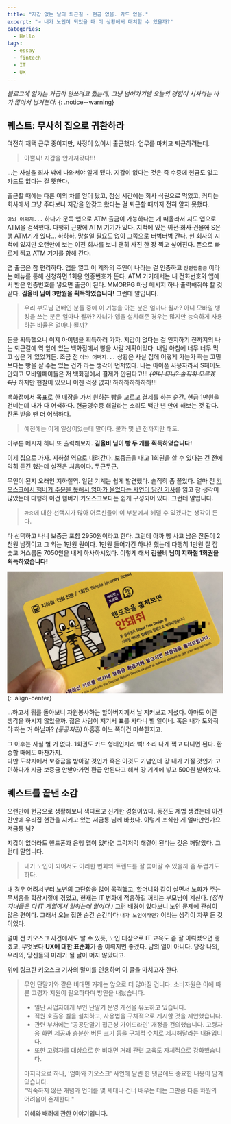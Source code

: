 ```yaml
---
title: "지갑 없는 날의 퇴근길 - 현금 없음. 카드 없음."
excerpt: "> 내가 노인이 되었을 때 이 상황에서 대처할 수 있을까?"
categories:
  - Hello
tags:
  - essay
  - fintech
  - IT
  - UX
---
```


_블로그에 일기는 가급적 안쓰려고 했는데, 그냥 넘어가기엔 오늘의 경험이 시사하는 바가 많아서 남겨본다._
{: .notice--warning}

## 퀘스트: 무사히 집으로 귀환하라

여전히 재택 근무 중이지만, 사정이 있어서 출근했다. 업무를 마치고 퇴근하려는데.

> 아뿔싸! 지갑을 안가져왔다!!!

...는 사실을 회사 밖에 나와서야 알게 됐다. 지갑이 없다는 것은 즉 수중에 현금도 없고 카드도 없다는 걸 뜻한다.

출근할 때에는 다른 이의 차를 얻어 탔고, 점심 시간에는 회사 식권으로 먹었고, 커피는 회사에서 그냥 주다보니 지갑을 안갖고 왔다는 걸 퇴근할 때까지 전혀 알지 못했다.

`아놔 어쩌지...` 하다가 문득 앱으로 ATM 출금이 가능하다는 게 떠올라서 지도 앱으로 ATM을 검색했다. 다행히 근방에 ATM 기기가 있다. 지척에 있는 <strike>이전 회사 건물에</strike> S은행 ATM기가 있다... 하하하. 망설일 필요도 없이 그쪽으로 터벅터벅 간다. 현 회사의 지척에 있지만 오랜만에 보는 이전 회사를 보니 괜히 사진 한 장 찍고 싶어진다. 폰으로 빠르게 찍고 ATM 기기를 향해 간다.

앱 출금은 참 편리하다. 앱을 열고 이 계좌의 주인이 나라는 걸 인증하고 `간편앱출금` 이라는 메뉴를 통해 신청하면 1회용 인증번호가 뜬다. ATM 기기에서는 내 전화번호와 앱에서 받은 인증번호를 넣으면 출금이 된다. MMORPG 마냥 메시지 하나 출력해줘야 할 것 같다. **김올비 님이 3만원을 획득하였습니다!** 그런데 말입니다.

> 우리 부모님 연배인 분들 중에 이 기능을 아는 분은 얼마나 될까? 아니 모바일 뱅킹을 쓰는 분은 얼마나 될까? 자녀가 앱을 설치해준 경우는 많지만 능숙하게 사용하는 비율은 얼마나 될까?

돈을 획득했으니 이제 아이템을 획득하러 가자. 지갑이 없다는 걸 인지하기 전까지의 나는 퇴근길에 역 앞에 있는 백화점에서 빵을 사갈 계획이었다. 내일 아침에 너무 너무 먹고 싶은 게 있었거든. 조금 전 `아놔 어쩌지...` 상황은 사실 집에 어떻게 가는가 하는 고민보다는 빵을 살 수는 있는 건가 라는 생각이 먼저였다. 나는 아이폰 사용자라서 S페이도 안되고 모바일페이들은 저 백화점에서 결제가 안된다고!!! _<strike>(아니 되나? 솔직히 모르겠다.)</strike>_ 하지만 현찰이 있으니 이젠 걱정 없지! 하하하하하하하!!!

백화점에서 목표로 한 매장을 가서 원하는 빵을 고르고 결제를 하는 순간. 현금 1만원을 건네는데 내가 다 어색하다. 현금영수증 해달라는 소리도 백만 년 만에 해보는 것 같다. 잔돈 받을 땐 더 어색하다.

> 예전에는 이게 일상이었는데 말이다. 불과 몇 년 전까지만 해도.

아무튼 메시지 하나 또 출력해보자. **김올비 님이 빵 두 개를 획득하였습니다!**

이제 집으로 가자. 지하철 역으로 내려간다. 보증금을 내고 1회권을 살 수 있다는 건 전에 익히 듣긴 했는데 실전은 처음이다. 두근두근.

무인이 된지 오래인 지하철역. 일단 기계는 쉽게 발견했다. 솔직히 좀 쫄았다. 얼마 전 [키오스크에서 햄버거 주문을 못해서 엄마가 울었다는 사연이 담긴 기사](https://news.v.daum.net/v/20210312104414403)를 읽고 참 생각이 많았는데 다행히 이건 햄버거 키오스크보다는 쉽게 구성되어 있다. 그런데 말입니다.

> `환승`에 대한 선택지가 많아 어르신들이 이 부분에서 헤맬 수 있겠다는 생각이 든다.

다 선택하고 나니 보증금 포함 2950원이라고 한다. 그런데 아까 빵 사고 남은 잔돈이 2천원 남짓이고 그 외는 1만원 권이다. 1만원 들어가긴 하나? 했는데 다행히 1만원 잘 잡숫고 거스름돈 7050원을 내게 하사하시었다. 이렇게 해서 **김올비 님이 지하철 1회권을 획득하였습니다!**

![center-aligned-image](/images/hello/2021-03-17-single-journey-ticket.jpg){: .align-center}

...하고서 뒤를 돌아보니 자원봉사하는 할아버지께서 날 지켜보고 계셨다. 아마도 이런 생각을 하시지 않았을까. 젊은 사람이 저기서 표를 사다니 별 일이네. 혹은 내가 도와줘야 하는 거 아닐까? _(동공지진)_ 아흥흥 어느 쪽이건 머쓱한지고.

그 이후는 사실 별 거 없다. 1회권도 카드 형태인지라 삑! 소리 나게 찍고 다니면 된다. 환승할 때에도 마찬가지.  
다만 도착지에서 보증금을 받아갈 것인가 혹은 이것도 기념인데 걍 내가 가질 것인가 고민하다가 지금 보증금 안받아가면 환급 안된다고 해서 걍 기계에 넣고 500원 받아왔다.

## 퀘스트를 끝낸 소감

오랜만에 현금으로 생활해보니 색다르고 신기한 경험이었다. 동전도 제법 생겼는데 이건 간만에 우리집 현관을 지키고 있는 저금통 님께 바쳤다. 이렇게 포식한 게 얼마만인가요 저금통 님?

지갑이 없더라도 핸드폰과 은행 앱이 있다면 그럭저럭 해결이 된다는 것은 깨달았다. 그런데 말입니다.

> 내가 노인이 되어서도 이러한 변화와 트렌드를 잘 쫓아갈 수 있을까 좀 두렵기도 하다.

내 경우 어려서부터 노년의 고단함을 많이 목격했고, 할머니와 같이 살면서 노화가 주는 무서움을 학창시절에 겪었고, 현재는 IT 변화에 적응하길 꺼리는 부모님이 계신다. _(정작 자녀들은 다 IT 계열에서 일하는데 말이다.)_ 그런 배경이 있다보니 노인 문제에 관심이 많은 편이다. 그래서 오늘 접한 순간 순간마다 `내가 노인이라면?` 이라는 생각이 자꾸 든 것이었다.

얼마 전 키오스크 사건에서도 알 수 있듯, 노인 대상으로 IT 교육도 좀 잘 이뤄졌으면 좋겠고, 무엇보다 **UX에 대한 표준화**가 좀 이뤄지면 좋겠다. 남의 일이 아니다. 당장 나의, 우리의, 당신들의 미래가 될 날이 머지 않았다고.

위에 링크한 키오스크 기사의 말미를 인용하며 이 글을 마치고자 한다.

> 무인 단말기와 같은 비대면 거래는 앞으로 더 많아질 겁니다. 소비자원은 이에 따른 고령자 지원이 필요하다며 방안을 내놨습니다.
> - 일단 사업자에게 무인 단말기 운영 개선을 유도하고 있습니다.
> - 직원 호출용 벨을 설치하고, 사용법을 구체적으로 게시할 것을 제안했습니다.
> - 관련 부처에는 '공공단말기 접근성 가이드라인' 개정을 건의했습니다. 고령자용 화면 제공과 충분한 버튼 크기 등을 구체적 수치로 제시해달라는 내용입니다.
> - 또한 고령자를 대상으로 한 비대면 거래 관련 교육도 자체적으로 강화했습니다.
> 
> 마지막으로 하나, '엄마와 키오스크' 사연에 달린 한 댓글에도 중요한 내용이 담겨 있습니다.  
> "익숙하지 않은 개념과 언어를 몇 세대나 건너 배우는 데는 그만큼 다른 차원의 어려움이 존재한다."
> 
> **이해와 배려에 관한 이야기입니다.**